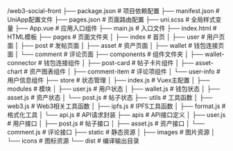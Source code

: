 /web3-social-front
  ├── package.json               # 项目依赖配置
  ├── manifest.json              # UniApp配置文件
  ├── pages.json                 # 页面路由配置
  ├── uni.scss                   # 全局样式变量
  ├── App.vue                    # 应用入口组件
  ├── main.js                    # 入口文件
  ├── index.html                 # HTML模板
  ├── pages                      # 页面文件夹
  │   ├── index                  # 首页
  │   ├── user                   # 用户页面
  │   ├── post                   # 发帖页面
  │   ├── asset                  # 资产页面
  │   ├── wallet                 # 钱包连接页面
  │   └── comment                # 评论页面
  ├── components                 # 组件文件夹
  │   ├── wallet-connector       # 钱包连接组件
  │   ├── post-card              # 帖子卡片组件
  │   ├── asset-chart            # 资产图表组件
  │   ├── comment-item           # 评论项组件
  │   └── user-info              # 用户信息组件
  ├── store                      # 状态管理
  │   ├── index.js               # Vuex主配置
  │   ├── modules                # 模块
  │       ├── user.js            # 用户状态
  │       ├── wallet.js          # 钱包状态
  │       ├── asset.js           # 资产状态
  │       └── post.js            # 帖子状态
  ├── utils                      # 工具函数
  │   ├── web3.js                # Web3相关工具函数
  │   ├── ipfs.js                # IPFS工具函数
  │   ├── format.js              # 格式化工具
  │   └── api.js                 # API请求封装
  ├── apis                       # API接口定义
  │   ├── user.js                # 用户接口
  │   ├── post.js                # 帖子接口
  │   ├── asset.js               # 资产接口
  │   └── comment.js             # 评论接口
  ├── static                     # 静态资源
  │   ├── images                 # 图片资源
  │   └── icons                  # 图标资源
  └── dist                       # 编译输出目录
``` 